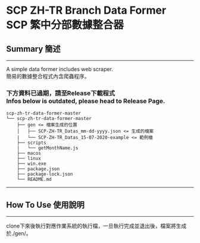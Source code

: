 # SCP ZH-TR Branch Data Former <br> SCP 繁中分部數據整合器
## Summary 簡述
---
A simple data former includes web scraper.  
簡易的數據整合程式內含爬蟲程序。  

### 下方資料已過期，請至Release下載程式 <br> Infos below is outdated, please head to Release Page.
```
scp-zh-tr-data-former-master
└── scp-zh-tr-data-former-master
    ├── gen <= 檔案生成的位置
    │   ├── SCP-ZH-TR_Datas_mm-dd-yyyy.json <= 生成的檔案
    |   └── SCP-ZH-TR_Datas_15-07-2020-example <= 範例檔
    ├── scripts
    |   └── getMonthName.js
    ├── macos
    ├── linux
    ├── win.exe
    ├── package.json
    ├── package-lock.json
    └── README.md
```
---
## How To Use 使用說明
---
clone下來後執行對應作業系統的執行檔，一旦執行完成並退出後，檔案將生成於./gen/。
